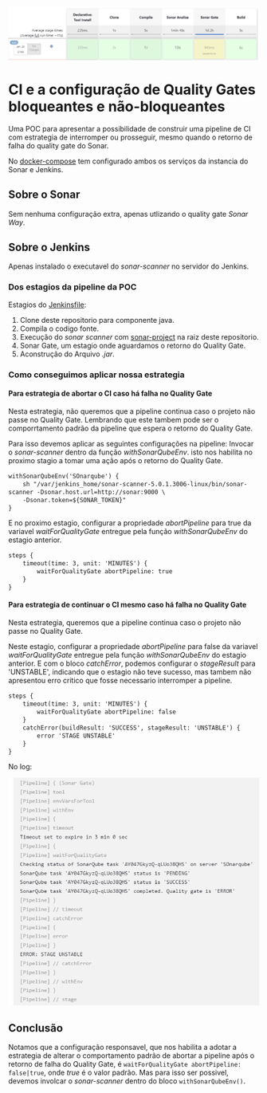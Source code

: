 ![Falha do quality gate ignorado](misc/image.png)

# CI e a configuração de Quality Gates bloqueantes e não-bloqueantes 

Uma POC para apresentar a possibilidade de construir uma pipeline de CI com estrategia de interromper
ou prosseguir, mesmo quando o retorno de falha do quality gate do Sonar.  

No [docker-compose](./docker-compose.yaml) tem configurado ambos os serviços da instancia do Sonar e Jenkins.


## Sobre o Sonar

Sem nenhuma configuração extra, apenas utlizando o quality gate _Sonar Way_.


## Sobre o Jenkins

Apenas instalado o executavel do _sonar-scanner_ no servidor do Jenkins.  


### Dos estagios da pipeline da POC

Estagios do [Jenkinsfile](./Jenkinsfile):

1. Clone deste repositorio para componente java. 
2. Compila o codigo fonte.
3. Execução do _sonar scanner_ com [sonar-project](./sonar-project.properties) na raiz deste repositorio.
4. Sonar Gate, um estagio onde aguardamos o retorno do Quality Gate.
5. Aconstrução do Arquivo _.jar_.

### Como conseguimos aplicar nossa estrategia

#### Para estrategia de abortar o CI caso há falha no Quality Gate
Nesta estrategia, não queremos que a pipeline continua caso o projeto não passe no Quality Gate.
Lembrando que este tambem pode ser o comporrtamento padrão da pipeline que espera o retorno do Quality Gate.

Para isso devemos aplicar as seguintes configurações na pipeline:
Invocar o _sonar-scanner_ dentro da função _withSonarQubeEnv_. isto nos habilita no proximo stagio a tomar uma
ação após o retorno do Quality Gate.

```
withSonarQubeEnv('SOnarqube') {
    sh "/var/jenkins_home/sonar-scanner-5.0.1.3006-linux/bin/sonar-scanner -Dsonar.host.url=http://sonar:9000 \ 
    -Dsonar.token=${SONAR_TOKEN}"
}
```

E no proximo estagio, configurar a propriedade _abortPipeline_ para true da variavel _waitForQualityGate_
entregue pela função _withSonarQubeEnv_ do estagio anterior.

```
steps {
    timeout(time: 3, unit: 'MINUTES') {
        waitForQualityGate abortPipeline: true
    }
}
```


#### Para estrategia de continuar o CI mesmo caso há falha no Quality Gate
Nesta estrategia, queremos que a pipeline continua caso o projeto não passe no Quality Gate.

Neste estagio, configurar a propriedade _abortPipeline_ para false da variavel _waitForQualityGate_
entregue pela função _withSonarQubeEnv_ do estagio anterior. E com o bloco _catchError_,
podemos configurar o _stageResult_ para 'UNSTABLE', indicando que o estagio não teve sucesso,
mas tambem não apresentou erro critico que fosse necessario interromper a pipeline. 

```
steps {
    timeout(time: 3, unit: 'MINUTES') {
        waitForQualityGate abortPipeline: false
    }
    catchError(buildResult: 'SUCCESS', stageResult: 'UNSTABLE') {
        error 'STAGE UNSTABLE'
    }
}
```

No log:  

![Log do quality gate](misc/log.png)


## Conclusão

Notamos que a configuração responsavel, que nos habilita a adotar a estrategia de alterar o comportamento
padrão de abortar a pipeline após o retorno de falha do Quality Gate, é 
``` waitForQualityGate abortPipeline: false|true ```, onde _true_ é o valor padrão. Mas para isso 
ser possivel, devemos involcar o _sonar-scanner_ dentro do bloco ``` withSonarQubeEnv() ```.